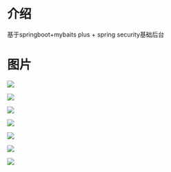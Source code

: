 # 介绍
基于springboot+mybaits plus + spring security基础后台

# 图片

![](https://github.com/ytrue/ytrue-admin-base/blob/main/docs/images\1.png)

![](https://github.com/ytrue/ytrue-admin-base/blob/main/docs/images\2.png)

![](https://github.com/ytrue/ytrue-admin-base/blob/main/docs/images\3.png)

![](https://github.com/ytrue/ytrue-admin-base/blob/main/docs/images\4.png)

![](https://github.com/ytrue/ytrue-admin-base/blob/main/docs/images\5.png)

![](https://github.com/ytrue/ytrue-admin-base/blob/main/docs/images\6.png)

![](https://github.com/ytrue/ytrue-admin-base/blob/main/docs/images\7.png)